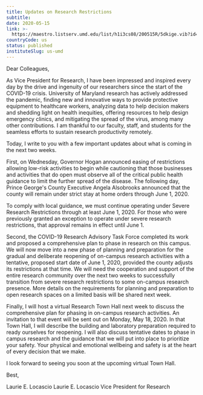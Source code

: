 ```yaml
---
title: Updates on Research Restrictions
subtitle: 
date: 2020-05-15
link: >-
  https://maestro.listserv.umd.edu/list/h1i3cs08/200515R/5dkige.vib?id=0sp1nh1i3cs084y
countryCode: us
status: published
instituteSlug: us-umd
---
```

Dear Colleagues,

As Vice President for Research, I have been impressed and inspired every day by the drive and ingenuity of our researchers since the start of the COVID-19 crisis. University of Maryland research has actively addressed the pandemic, finding new and innovative ways to provide protective equipment to healthcare workers, analyzing data to help decision makers and shedding light on health inequities, offering resources to help design emergency clinics, and mitigating the spread of the virus, among many other contributions. I am thankful to our faculty, staff, and students for the seamless efforts to sustain research productivity remotely.

Today, I write to you with a few important updates about what is coming in the next two weeks.

First, on Wednesday, Governor Hogan announced easing of restrictions allowing low-risk activities to begin while cautioning that those businesses and activities that do open must observe all of the critical public health guidance to limit the further spread of the disease. The following day, Prince George's County Executive Angela Alsobrooks announced that the county will remain under strict stay at home orders through June 1, 2020.

To comply with local guidance, we must continue operating under Severe Research Restrictions through at least June 1, 2020. For those who were previously granted an exception to operate under severe research restrictions, that approval remains in effect until June 1.

Second, the COVID-19 Research Advisory Task Force completed its work and proposed a comprehensive plan to phase in research on this campus. We will now move into a new phase of planning and preparation for the gradual and deliberate reopening of on-campus research activities with a tentative, proposed start date of June 1, 2020, provided the county adjusts its restrictions at that time. We will need the cooperation and support of the entire research community over the next two weeks to successfully transition from severe research restrictions to some on-campus research presence. More details on the requirements for planning and preparation to open research spaces on a limited basis will be shared next week.

Finally, I will host a virtual Research Town Hall next week to discuss the comprehensive plan for phasing in on-campus research activities. An invitation to that event will be sent out on Monday, May 18, 2020. In that Town Hall, I will describe the building and laboratory preparation required to ready ourselves for reopening. I will also discuss tentative dates to phase in campus research and the guidance that we will put into place to prioritize your safety. Your physical and emotional wellbeing and safety is at the heart of every decision that we make.

I look forward to seeing you soon at the upcoming virtual Town Hall.

Best,

Laurie E. Locascio
Laurie E. Locascio
Vice President for Research